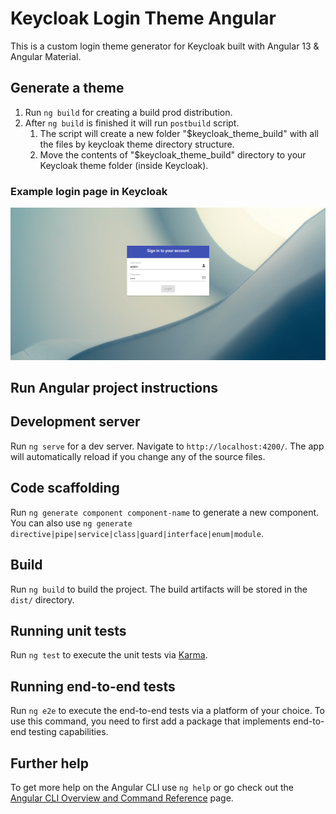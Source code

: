 # Keycloak Login Theme Angular

This is a custom login theme generator for Keycloak built with Angular 13 & Angular Material.

## Generate a theme
1. Run `ng build` for creating a build prod distribution.
2. After `ng build` is finished it will run `postbuild` script.
   1. The script will create a new folder "$keycloak_theme_build" with all the files by keycloak theme directory structure.
   2. Move the contents of "$keycloak_theme_build" directory to your Keycloak theme folder (inside Keycloak). 

### Example login page in Keycloak
![Demo Image](images/keycloak_angular.png)

## Run Angular project instructions

## Development server

Run `ng serve` for a dev server. Navigate to `http://localhost:4200/`. The app will automatically reload if you change any of the source files.

## Code scaffolding

Run `ng generate component component-name` to generate a new component. You can also use `ng generate directive|pipe|service|class|guard|interface|enum|module`.

## Build

Run `ng build` to build the project. The build artifacts will be stored in the `dist/` directory.

## Running unit tests

Run `ng test` to execute the unit tests via [Karma](https://karma-runner.github.io).
## Running end-to-end tests

Run `ng e2e` to execute the end-to-end tests via a platform of your choice. To use this command, you need to first add a package that implements end-to-end testing capabilities.

## Further help

To get more help on the Angular CLI use `ng help` or go check out the [Angular CLI Overview and Command Reference](https://angular.io/cli) page.
